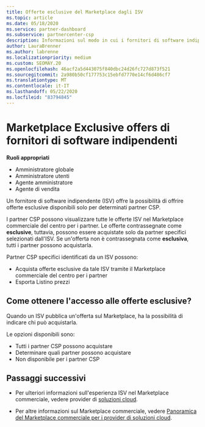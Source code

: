 ```yaml
---
title: Offerte esclusive del Marketplace dagli ISV
ms.topic: article
ms.date: 05/18/2020
ms.service: partner-dashboard
ms.subservice: partnercenter-csp
description: Informazioni sul modo in cui i fornitori di software indipendenti (ISV) rendono alcune offerte esclusive e disponibili solo per partner CSP specifici.
author: LauraBrenner
ms.author: labrenne
ms.localizationpriority: medium
ms.custom: SEOMAY.20
ms.openlocfilehash: 46acf2a5d443075f840dbc24d26fc727d873f521
ms.sourcegitcommit: 2a980b50cf177753c15ebfd7770e14cf6d486cf7
ms.translationtype: MT
ms.contentlocale: it-IT
ms.lasthandoff: 05/22/2020
ms.locfileid: "83794845"
---
```

# <a name="marketplace-exclusive-offers-from-independent-software-vendors"></a>Marketplace Exclusive offers di fornitori di software indipendenti

**Ruoli appropriati**

- Amministratore globale
- Amministratore utenti
- Agente amministratore
- Agente di vendita

Un fornitore di software indipendente (ISV) offre la possibilità di offrire offerte esclusive disponibili solo per determinati partner CSP.

I partner CSP possono visualizzare tutte le offerte ISV nel Marketplace commerciale del centro per i partner. Le offerte contrassegnate come **esclusive**, tuttavia, possono essere acquistate solo da partner specifici selezionati dall'ISV. Se un'offerta non è contrassegnata come **esclusiva**, tutti i partner possono acquistarla.

Partner CSP specifici identificati da un ISV possono:

- Acquista offerte esclusive da tale ISV tramite il Marketplace commerciale del centro per i partner
- Esporta Listino prezzi

## <a name="how-do-you-gain-access-to-exclusive-offers"></a>Come ottenere l'accesso alle offerte esclusive?

Quando un ISV pubblica un'offerta sul Marketplace, ha la possibilità di indicare chi può acquistarla.

Le opzioni disponibili sono:

- Tutti i partner CSP possono acquistare
- Determinare quali partner possono acquistare
- Non disponibile per i partner CSP

## <a name="next-steps"></a>Passaggi successivi

- Per ulteriori informazioni sull'esperienza ISV nel Marketplace commerciale, vedere provider di [soluzioni cloud](https://docs.microsoft.com/azure/marketplace/cloud-solution-providers).

- Per altre informazioni sul Marketplace commerciale, vedere [Panoramica del Marketplace commerciale per i provider di soluzioni cloud](csp-commercial-marketplace-overview.md).
